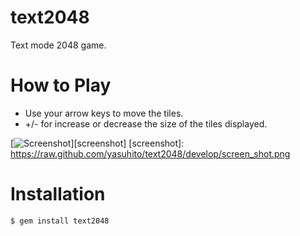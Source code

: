 text2048
========

Text mode 2048 game.

How to Play
===========

- Use your arrow keys to move the tiles.
- +/- for increase or decrease the size of the tiles displayed.

[![Screenshot](https://raw.github.com/yasuhito/text2048/develop/screen_shot.png)][screenshot]
[screenshot]: https://raw.github.com/yasuhito/text2048/develop/screen_shot.png

Installation
============

```
$ gem install text2048
```
